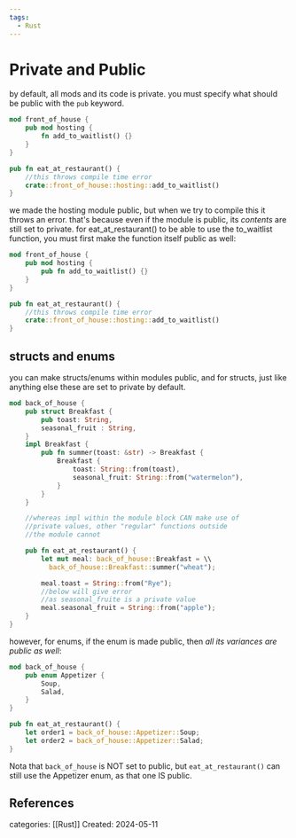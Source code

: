 ```yaml
---
tags:
  - Rust
---
```

# Private and Public
by default, all mods and its code is private. you must specify what should be public with the ```pub``` keyword.
```rust
mod front_of_house {
	pub mod hosting {
		fn add_to_waitlist() {}
	}
}

pub fn eat_at_restaurant() {
	//this throws compile time error
	crate::front_of_house::hosting::add_to_waitlist()
}
```

we made the hosting module public, but when we try to compile this it throws an error. that's because even if the module is public, its _contents_ are still set to private. for eat_at_restaurant() to be able to use the to_waitlist function, you must first make the function itself public as well:

```rust
mod front_of_house {
	pub mod hosting {
		pub fn add_to_waitlist() {}
	}
}

pub fn eat_at_restaurant() {
	//this throws compile time error
	crate::front_of_house::hosting::add_to_waitlist()
}
```

## structs and enums
you can make structs/enums within modules public, and for structs, just like anything else these are set to private by default.
```rust
mod back_of_house {
	pub struct Breakfast {
		pub toast: String,
		seasonal_fruit : String,
	}
	impl Breakfast {
		pub fn summer(toast: &str) -> Breakfast {
			Breakfast {
				toast: String::from(toast),
				seasonal_fruit: String::from("watermelon"),
			}
		}
	}

	//whereas impl within the module block CAN make use of
	//private values, other "regular" functions outside
	//the module cannot

	pub fn eat_at_restaurant() {
		let mut meal: back_of_house::Breakfast = \\
		  back_of_house::Breakfast::summer("wheat");

		meal.toast = String::from("Rye");
		//below will give error
		//as seasonal_fruite is a private value
		meal.seasonal_fruit = String::from("apple");
	}
}
```

however, for enums, if the enum is made public, then _all its variances are public as well_:
```rust
mod back_of_house {
	pub enum Appetizer {
		Soup,
		Salad,
	}
}

pub fn eat_at_restaurant() {
	let order1 = back_of_house::Appetizer::Soup;
	let order2 = back_of_house::Appetizer::Salad;
}
```

Nota that `back_of_house` is NOT set to public, but `eat_at_restaurant()` can still use the Appetizer enum, as that one IS public.
## References

categories: [[Rust]]
Created: 2024-05-11